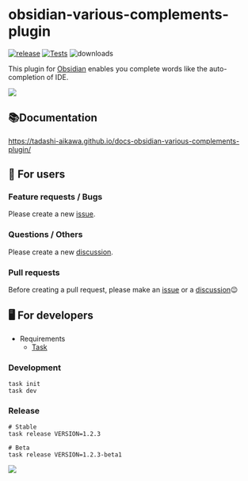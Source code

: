 # obsidian-various-complements-plugin

[![release](https://img.shields.io/github/release/tadashi-aikawa/obsidian-various-complements-plugin.svg)](https://github.com/tadashi-aikawa/obsidian-various-complements-plugin/releases/latest)
[![Tests](https://github.com/tadashi-aikawa/obsidian-various-complements-plugin/workflows/Tests/badge.svg)](https://github.com/tadashi-aikawa/obsidian-various-complements-plugin/actions)
![downloads](https://img.shields.io/github/downloads/tadashi-aikawa/obsidian-various-complements-plugin/total)

This plugin for [Obsidian] enables you complete words like the auto-completion of IDE.

![](https://tadashi-aikawa.github.io/docs-obsidian-various-complements-plugin/resources/various-complements.gif)

## 📚Documentation

https://tadashi-aikawa.github.io/docs-obsidian-various-complements-plugin/

## 👥 For users

### Feature requests / Bugs

Please create a new [issue].

### Questions / Others

Please create a new [discussion].

### Pull requests

Before creating a pull request, please make an [issue] or a [discussion]😉

[issue]: https://github.com/tadashi-aikawa/obsidian-various-complements-plugin/issues
[discussion]: https://github.com/tadashi-aikawa/obsidian-various-complements-plugin/discussions

## 🖥️ For developers

- Requirements
    - [Task]

### Development

```console
task init
task dev
```

### Release

```
# Stable
task release VERSION=1.2.3

# Beta
task release VERSION=1.2.3-beta1
```

[Obsidian]: https://obsidian.md/
[Task]: https://github.com/go-task/task

<a href="https://www.buymeacoffee.com/mamansoft"><img src="https://img.buymeacoffee.com/button-api/?text=Buy me a coffee&emoji=&slug=mamansoft&button_colour=40DCA5&font_colour=ffffff&font_family=Comic&outline_colour=000000&coffee_colour=FFDD00" /></a>
